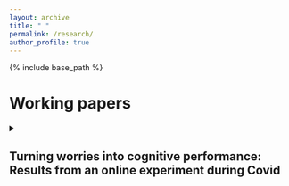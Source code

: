 ```yaml
---
layout: archive
title: " "
permalink: /research/
author_profile: true
---
```

{% include base_path %} 
<h1>Working papers</h1>
<details>
<summary>
  <h2>
  <strong>Turning worries into cognitive performance: Results from an online experiment during Covid</strong>
 </h2>   
</summary>

<p><i>Joint with <a href="https://sites.google.com/site/timotheedemont/home">Timothée Demont</a> and <a href="https://sites.google.com/view/evaraiber/home">Eva Raiber</a>.</i><p> 
</details>




